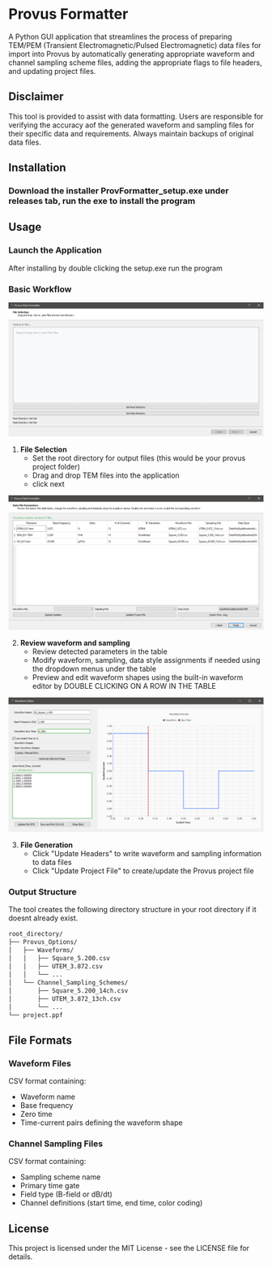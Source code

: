 # Provus Formatter

A Python GUI application that streamlines the process of preparing TEM/PEM (Transient Electromagnetic/Pulsed Electromagnetic) data files for import into Provus by automatically generating appropriate waveform and channel sampling scheme files, adding the appropriate flags to file headers, and updating project files. 



## Disclaimer

This tool is provided to assist with data formatting. Users are responsible for verifying the accuracy aof the generated waveform and sampling files for their specific data and requirements. Always maintain backups of original data files.


## Installation


### Download the installer ProvFormatter_setup.exe under releases tab, run the exe to install the program

## Usage

### Launch the Application

After installing by double clicking the setup.exe run the program

### Basic Workflow

![Main UI](assets/mainui.png) 

1. **File Selection**
   - Set the root directory for output files (this would be your provus project folder)
   - Drag and drop TEM files into the application
   - click next


![Table UI with Data Files](assets/tableUI.png)


2. **Review waveform and sampling**
   - Review detected parameters in the table
   - Modify waveform, sampling, data style assignments if needed using the dropdown menus under the table
   - Preview and edit waveform shapes using the built-in waveform editor by DOUBLE CLICKING ON A ROW IN THE TABLE


![Waveform Editor](assets/waveformedit.png)

3. **File Generation**
   - Click "Update Headers" to write waveform and sampling information to data files
   - Click "Update Project File" to create/update the Provus project file



### Output Structure

The tool creates the following directory structure in your root directory if it doesnt already exist.

```
root_directory/
├── Provus_Options/
│   ├── Waveforms/
│   │   ├── Square_5.200.csv
│   │   ├── UTEM_3.872.csv
│   │   └── ...
│   └── Channel_Sampling_Schemes/
│       ├── Square_5.200_14ch.csv
│       ├── UTEM_3.872_13ch.csv
│       └── ...
└── project.ppf
```

## File Formats

### Waveform Files
CSV format containing:
- Waveform name
- Base frequency
- Zero time
- Time-current pairs defining the waveform shape

### Channel Sampling Files
CSV format containing:
- Sampling scheme name
- Primary time gate
- Field type (B-field or dB/dt)
- Channel definitions (start time, end time, color coding)

## License

This project is licensed under the MIT License - see the LICENSE file for details.

